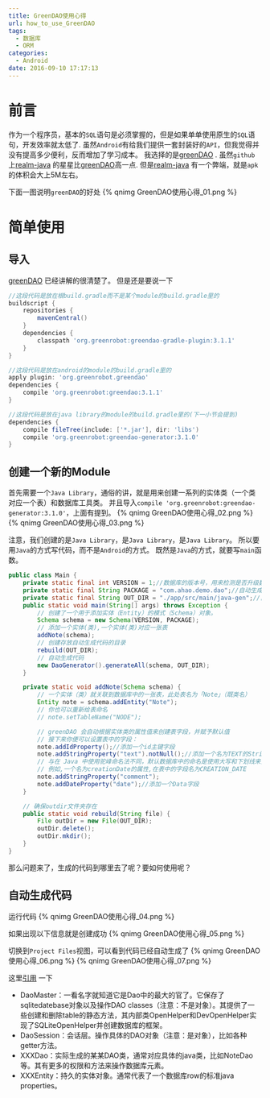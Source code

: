 ```yaml
---
title: GreenDAO使用心得
url: how_to_use_GreenDAO
tags:
  - 数据库
  - ORM
categories:
  - Android
date: 2016-09-10 17:17:13
---
```


# 前言
作为一个程序员，基本的`SQL`语句是必须掌握的，但是如果单单使用原生的`SQL`语句，开发效率就太低了.
虽然`Android`有给我们提供一套封装好的`API`，但我觉得并没有提高多少便利，反而增加了学习成本。
我选择的是[greenDAO](https://github.com/greenrobot/greenDAO) .
虽然`github`上[realm-java](https://github.com/realm/realm-java) 的星星比[greenDAO](https://github.com/greenrobot/greenDAO)高一点.
但是[realm-java](https://github.com/realm/realm-java) 有一个弊端，就是`apk`的体积会大上5M左右。

<!-- more -->

下面一图说明`greenDAO`的好处
{% qnimg GreenDAO使用心得_01.png %}

# 简单使用
## 导入
[greenDAO](https://github.com/greenrobot/greenDAO) 已经讲解的很清楚了。
但是还是要说一下
```groovy
//这段代码是放在根build.gradle而不是某个module的build.gradle里的
buildscript {
    repositories {
        mavenCentral()
    }
    dependencies {
        classpath 'org.greenrobot:greendao-gradle-plugin:3.1.1'
    }
}
```

```groovy
//这段代码是放在android的module的build.gradle里的
apply plugin: 'org.greenrobot.greendao'
dependencies {
    compile 'org.greenrobot:greendao:3.1.1'
}
```

```groovy
//这段代码是放在java library的module的build.gradle里的(下一小节会提到)
dependencies {
    compile fileTree(include: ['*.jar'], dir: 'libs')
    compile 'org.greenrobot:greendao-generator:3.1.0'
}
```


## 创建一个新的Module
首先需要一个`Java Library`，通俗的讲，就是用来创建一系列的实体类（一个类对应一个表）和数据库工具类。
并且导入`compile 'org.greenrobot:greendao-generator:3.1.0'`，上面有提到。
{% qnimg GreenDAO使用心得_02.png %}
{% qnimg GreenDAO使用心得_03.png %}


注意，我们创建的是`Java Library`，是`Java Library`，是`Java Library`。
所以要用`Java`的方式写代码，而不是`Android`的方式。
既然是`Java`的方式，就要写`main`函数。
```java
public class Main {
    private static final int VERSION = 1;//数据库的版本号，用来检测是否升级数据库
    private static final String PACKAGE = "com.ahao.demo.dao";//自动生成代码的包名
    private static final String OUT_DIR = "./app/src/main/java-gen";//自动生成代码的路径
    public static void main(String[] args) throws Exception {
        // 创建了一个用于添加实体（Entity）的模式（Schema）对象。
        Schema schema = new Schema(VERSION, PACKAGE);
        // 添加一个实体(类),一个实体(类)对应一张表
        addNote(schema);
        // 创建存放自动生成代码的目录
        rebuild(OUT_DIR);
        // 自动生成代码
        new DaoGenerator().generateAll(schema, OUT_DIR);
    }

    private static void addNote(Schema schema) {
        // 一个实体（类）就关联到数据库中的一张表，此处表名为「Note」（既类名）
        Entity note = schema.addEntity("Note");
        // 你也可以重新给表命名
        // note.setTableName("NODE");

        // greenDAO 会自动根据实体类的属性值来创建表字段，并赋予默认值
        // 接下来你便可以设置表中的字段：
        note.addIdProperty();//添加一个id主键字段
        note.addStringProperty("text").notNull();//添加一个名为TEXT的String字段
        // 与在 Java 中使用驼峰命名法不同，默认数据库中的命名是使用大写和下划线来分割单词的。
        // 例如,一个名为creationDate的属性,在表中的字段名为CREATION_DATE
        note.addStringProperty("comment");
        note.addDateProperty("date");//添加一个Data字段
    }

    // 确保outdir文件夹存在
    public static void rebuild(String file) {
        File outDir = new File(OUT_DIR);
        outDir.delete();
        outDir.mkdir();
    }
}
```
那么问题来了，生成的代码到哪里去了呢？要如何使用呢？

## 自动生成代码
运行代码
{% qnimg GreenDAO使用心得_04.png %}

如果出现以下信息就是创建成功
{% qnimg GreenDAO使用心得_05.png %}

 切换到`Project Files`视图，可以看到代码已经自动生成了 
{% qnimg GreenDAO使用心得_06.png %}
{% qnimg GreenDAO使用心得_07.png %}


这里[引用](http://my.oschina.net/cheneywangc/blog/196354) 一下
- DaoMaster：一看名字就知道它是Dao中的最大的官了。它保存了sqlitedatebase对象以及操作DAO classes（注意：不是对象）。其提供了一些创建和删除table的静态方法，其内部类OpenHelper和DevOpenHelper实现了SQLiteOpenHelper并创建数据库的框架。
- DaoSession：会话层。操作具体的DAO对象（注意：是对象），比如各种getter方法。
- XXXDao：实际生成的某某DAO类，通常对应具体的java类，比如NoteDao等。其有更多的权限和方法来操作数据库元素。
- XXXEntity：持久的实体对象。通常代表了一个数据库row的标准java properties。


 
